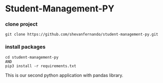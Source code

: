 # Student-Management-PY

### clone project

`git clone https://github.com/shevanfernando/student-management-py.git`

### install packages

``` 
cd student-management-py
AND
pip3 install -r requirements.txt
```

This is our second python application with pandas library.
